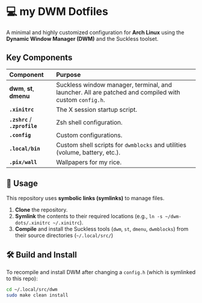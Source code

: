 # 💻 my DWM Dotfiles

A minimal and highly customized configuration for **Arch Linux** using the **Dynamic Window Manager (DWM)** and the Suckless toolset.

## Key Components

| Component | Purpose |
| :--- | :--- |
| **dwm**, **st**, **dmenu** | Suckless window manager, terminal, and launcher. All are patched and compiled with custom `config.h`. |
| **`.xinitrc`** | The X session startup script. |
| **`.zshrc`** / **`.zprofile`** | Zsh shell configuration. |
| **`.config`** | Custom configurations. |
| **`.local/bin`** | Custom shell scripts for `dwmblocks` and utilities (volume, battery, etc.). |
| **`.pix/wall`** | Wallpapers for my rice. |

## 🚀 Usage

This repository uses **symbolic links (symlinks)** to manage files.

1.  **Clone** the repository.
2.  **Symlink** the contents to their required locations (e.g., `ln -s ~/dwm-dots/.xinitrc ~/.xinitrc`).
3.  **Compile** and install the Suckless tools (`dwm`, `st`, `dmenu`, `dwmblocks`) from their source directories (`~/.local/src/`)
## 🛠️ Build and Install

To recompile and install DWM after changing a `config.h` (which is symlinked to this repo):

```bash
cd ~/.local/src/dwm
sudo make clean install
```
